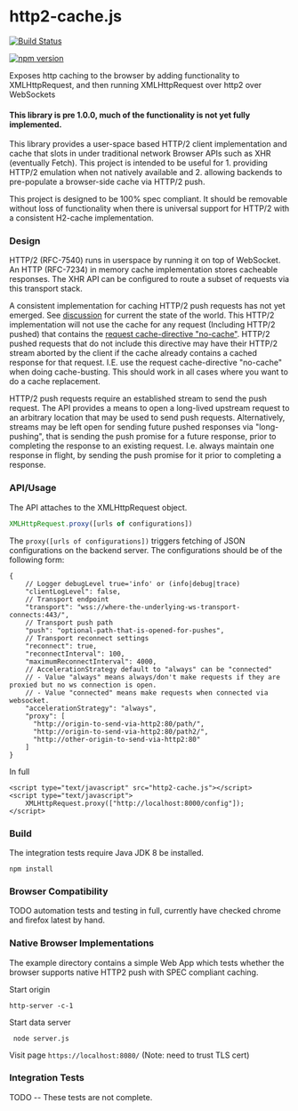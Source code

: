 
# http2-cache.js

[![Build Status](https://travis-ci.org/kaazing/http2-cache.js.svg?branch=develop)](http://travis-ci.org/kaazing/http2-cache.js)

[![npm version](https://img.shields.io/npm/v/http2-cache.svg?style=flat)](https://www.npmjs.com/package/http2-cache)

Exposes http caching to the browser by adding functionality to XMLHttpRequest, and then running XMLHttpRequest over http2 over WebSockets

#### This library is pre 1.0.0, much of the functionality is not yet fully implemented.

This library provides a user-space based HTTP/2 client implementation and cache that slots
in under traditional network Browser APIs such as XHR (eventually Fetch).  This project is
intended to be useful for 1. providing HTTP/2 emulation when not natively available and 
2. allowing backends to pre-populate a browser-side cache via HTTP/2 push.

This project is designed to be 100% spec compliant.  It should be removable without loss 
of functionality when there is universal support for HTTP/2 with a consistent H2-cache 
implementation.

### Design

HTTP/2 (RFC-7540) runs in userspace by running it on top of WebSocket.  An HTTP (RFC-7234) in
memory cache implementation stores cacheable responses.  The XHR API can be configured to route
a subset of requests via this transport stack.

A consistent implementation for caching HTTP/2 push requests has not yet emerged.  See
[discussion](https://docs.google.com/document/d/1v3rjj0DMDTocUtZSjOwdwt8D-yhCw6R5SVaax4MPgMc/edit)
for current the state of the world. This HTTP/2 implementation will not use the cache for
any request (Including HTTP/2 pushed) that contains the 
[request cache-directive "no-cache"](https://tools.ietf.org/html/rfc7234#section-5.2.1.4). 
HTTP/2 pushed requests that do not include this directive may have their HTTP/2 stream aborted
by the client if the cache already contains a cached response for that request.  I.E. use the
request cache-directive "no-cache" when doing cache-busting.  This should work in all cases where
you want to do a cache replacement.

HTTP/2 push requests require an established stream to send the push request.  The API provides a
means to open a long-lived upstream request to an arbitrary location that may be used to send
push requests.  Alternatively, streams may be left open for sending future pushed responses via
"long-pushing", that is sending the push promise for a future response, prior to completing the
response to an existing request.  I.e. always maintain one response in flight, by sending the push
promise for it prior to completing a response.

### API/Usage

The API attaches to the XMLHttpRequest object.  

```javascript
XMLHttpRequest.proxy([urls of configurations])
```

The `proxy([urls of configurations])` triggers fetching of JSON configurations on the backend
server.  The configurations should be of the following form:

```
{
    // Logger debugLevel true='info' or (info|debug|trace)
    "clientLogLevel": false,
    // Transport endpoint
    "transport": "wss://where-the-underlying-ws-transport-connects:443/",
    // Transport push path
    "push": "optional-path-that-is-opened-for-pushes",
    // Transport reconnect settings
    "reconnect": true,
    "reconnectInterval": 100,
    "maximumReconnectInterval": 4000,
    // AccelerationStrategy default to "always" can be "connected"
    // - Value "always" means always/don't make requests if they are proxied but no ws connection is open. 
    // - Value "connected" means make requests when connected via websocket.
    "accelerationStrategy": "always",
    "proxy": [
      "http://origin-to-send-via-http2:80/path/",
      "http://origin-to-send-via-http2:80/path2/",
      "http://other-origin-to-send-via-http2:80"
    ]
}
```

In full

```
<script type="text/javascript" src="http2-cache.js"></script>
<script type="text/javascript">
    XMLHttpRequest.proxy(["http://localhost:8000/config"]);
</script>
```

### Build

The integration tests require Java JDK 8 be installed.

```
npm install
```

### Browser Compatibility 

TODO automation tests and testing in full, currently have checked chrome and firefox latest by hand.

### Native Browser Implementations

The example directory contains a simple Web App which tests whether the browser
supports native HTTP2 push with SPEC compliant caching.


Start origin
```
http-server -c-1
```

Start data server
```
 node server.js 
```

Visit page `https://localhost:8080/` (Note: need to trust TLS cert)



### Integration Tests

TODO -- These tests are not complete. 
